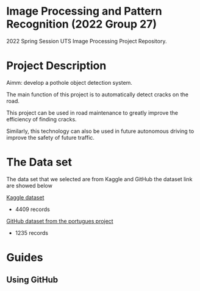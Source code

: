 # Image Processing and Pattern Recognition (2022 Group 27)

2022 Spring Session UTS Image Processing Project Repository. 

# Project Description

Aimm: develop a pothole object detection system.

The main function of this project is to automatically detect cracks on the road. 

This project can be used in road maintenance to greatly improve the efficiency of finding cracks. 

Similarly, this technology can also be used in future autonomous driving to improve the safety of future traffic. 

 
# The Data set  

The data set that we selected are from Kaggle and GitHub the dataset link are showed below  

[Kaggle dataset](https://www.kaggle.com/datasets/sovitrath/road-pothole-images-for-pothole-detection?select=PotholeDataset.pdf )

* 4409 records

[GitHub dataset from the portugues project](https://github.com/biankatpas/Cracks-and-Potholes-in-Road-Images-Dataset)

* 1235 records 

# Guides

## Using GitHub
